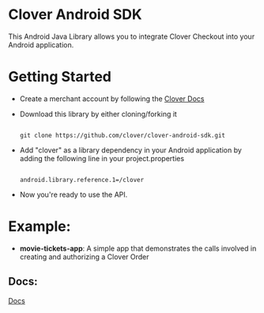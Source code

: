 Clover Android SDK
===================

This Android Java Library allows you to integrate Clover Checkout into your Android application. 

Getting Started
===============
* Create a merchant account by following the [Clover Docs](https://www.clover.com/docs/getting-started#1:-Create-a-Merchant-Account)
* Download this library by either cloning/forking it 

  <code>
  git clone https://github.com/clover/clover-android-sdk.git
  </code>

* Add "clover" as a library dependency in your Android application by adding the following line in your project.properties

  <code>
  android.library.reference.1=<path_to>/clover
  </code>

* Now you're ready to use the API. 

Example:
========

* __movie-tickets-app__: A simple app that demonstrates the calls involved in creating and authorizing a Clover Order


Docs:
-----
[Docs](https://www.clover.com/docs)

